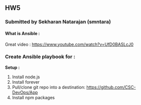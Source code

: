 ## HW5
### Submitted by Sekharan Natarajan (smntara)

#### What is Ansible :
Great video : https://www.youtube.com/watch?v=UfD0BASLcJ0

### Create Ansible playbook for :
**Setup :**
1. Install node.js
2. Install forever
3. Pull/clone git repo into a destination: https://github.com/CSC-DevOps/App
4. Install npm packages


